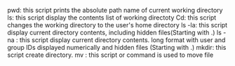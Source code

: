 pwd: this script prints the absolute path name of current working directory
ls: this script display the contents list of working directoty
Cd: this script changes the working directory to the user's home directory
ls -la: this script display current directory contents, including hidden files(Starting with .)
ls -na : this script display current directory contents. long format with user and group IDs displayed numerically and hidden files (Starting with .)
mkdir:  this script create directory.
mv : this script or command is used to move file